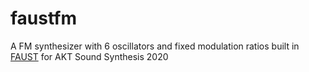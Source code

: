 # faustfm
A FM synthesizer with 6 oscillators and fixed modulation ratios built in [FAUST](https://faust.grame.fr/ "FAUST") for AKT Sound Synthesis 2020
